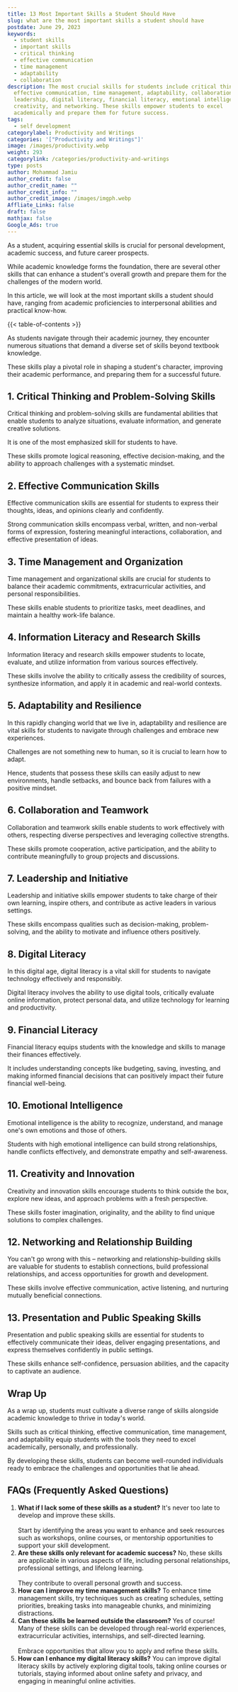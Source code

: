 ```yaml
---
title: 13 Most Important Skills a Student Should Have
slug: what are the most important skills a student should have
postdate: June 29, 2023
keywords:
  - student skills
  - important skills
  - critical thinking
  - effective communication
  - time management
  - adaptability
  - collaboration
description: The most crucial skills for students include critical thinking,
  effective communication, time management, adaptability, collaboration,
  leadership, digital literacy, financial literacy, emotional intelligence,
  creativity, and networking. These skills empower students to excel
  academically and prepare them for future success.
tags:
  - self development
categorylabel: Productivity and Writings
categories: '["Productivity and Writings"]'
image: /images/productivity.webp
weight: 293
categorylink: /categories/productivity-and-writings
type: posts
author: Mohammad Jamiu
author_credit: false
author_credit_name: ""
author_credit_info: ""
author_credit_image: /images/imgph.webp
Affliate_Links: false
draft: false
mathjax: false
Google_Ads: true
---
```

As a student, acquiring essential skills is crucial for personal development, academic success, and future career prospects. 

While academic knowledge forms the foundation, there are several other skills that can enhance a student's overall growth and prepare them for the challenges of the modern world. 

In this article, we will look at the most important skills a student should have, ranging from academic proficiencies to interpersonal abilities and practical know-how. 

{{< table-of-contents >}}

As students navigate through their academic journey, they encounter numerous situations that demand a diverse set of skills beyond textbook knowledge. 

These skills play a pivotal role in shaping a student's character, improving their academic performance, and preparing them for a successful future.

## **1. Critical Thinking and Problem-Solving Skills**

Critical thinking and problem-solving skills are fundamental abilities that enable students to analyze situations, evaluate information, and generate creative solutions. 

It is one of the most emphasized skill for students to have.

These skills promote logical reasoning, effective decision-making, and the ability to approach challenges with a systematic mindset.

## **2. Effective Communication Skills**

Effective communication skills are essential for students to express their thoughts, ideas, and opinions clearly and confidently. 

Strong communication skills encompass verbal, written, and non-verbal forms of expression, fostering meaningful interactions, collaboration, and effective presentation of ideas.

## **3. Time Management and Organization**

Time management and organizational skills are crucial for students to balance their academic commitments, extracurricular activities, and personal responsibilities. 

These skills enable students to prioritize tasks, meet deadlines, and maintain a healthy work-life balance.

## **4. Information Literacy and Research Skills**

Information literacy and research skills empower students to locate, evaluate, and utilize information from various sources effectively. 

These skills involve the ability to critically assess the credibility of sources, synthesize information, and apply it in academic and real-world contexts.

## **5. Adaptability and Resilience**

In this rapidly changing world that we live in, adaptability and resilience are vital skills for students to navigate through challenges and embrace new experiences. 

Challenges are not something new to human, so it is crucial to learn how to adapt.

Hence, students that possess these skills can easily adjust to new environments, handle setbacks, and bounce back from failures with a positive mindset.

## **6. Collaboration and Teamwork**

Collaboration and teamwork skills enable students to work effectively with others, respecting diverse perspectives and leveraging collective strengths. 

These skills promote cooperation, active participation, and the ability to contribute meaningfully to group projects and discussions.

## **7. Leadership and Initiative**

Leadership and initiative skills empower students to take charge of their own learning, inspire others, and contribute as active leaders in various settings. 

These skills encompass qualities such as decision-making, problem-solving, and the ability to motivate and influence others positively.

## **8. Digital Literacy**

In this digital age, digital literacy is a vital skill for students to navigate technology effectively and responsibly. 

Digital literacy involves the ability to use digital tools, critically evaluate online information, protect personal data, and utilize technology for learning and productivity.

## **9. Financial Literacy**

Financial literacy equips students with the knowledge and skills to manage their finances effectively. 

It includes understanding concepts like budgeting, saving, investing, and making informed financial decisions that can positively impact their future financial well-being.

## **10. Emotional Intelligence**

Emotional intelligence is the ability to recognize, understand, and manage one's own emotions and those of others. 

Students with high emotional intelligence can build strong relationships, handle conflicts effectively, and demonstrate empathy and self-awareness.

## **11. Creativity and Innovation**

Creativity and innovation skills encourage students to think outside the box, explore new ideas, and approach problems with a fresh perspective. 

These skills foster imagination, originality, and the ability to find unique solutions to complex challenges.

## **12. Networking and Relationship Building**

You can't go wrong with this – networking and relationship-building skills are valuable for students to establish connections, build professional relationships, and access opportunities for growth and development. 

These skills involve effective communication, active listening, and nurturing mutually beneficial connections.

## **13. Presentation and Public Speaking Skills**

Presentation and public speaking skills are essential for students to effectively communicate their ideas, deliver engaging presentations, and express themselves confidently in public settings. 

These skills enhance self-confidence, persuasion abilities, and the capacity to captivate an audience.

## **Wrap Up**

As a wrap up, students must cultivate a diverse range of skills alongside academic knowledge to thrive in today's world. 

Skills such as critical thinking, effective communication, time management, and adaptability equip students with the tools they need to excel academically, personally, and professionally. 

By developing these skills, students can become well-rounded individuals ready to embrace the challenges and opportunities that lie ahead.

## **FAQs (Frequently Asked Questions)**

1. **What if I lack some of these skills as a student?** It's never too late to develop and improve these skills. \
   \
   Start by identifying the areas you want to enhance and seek resources such as workshops, online courses, or mentorship opportunities to support your skill development.
2. **Are these skills only relevant for academic success?** No, these skills are applicable in various aspects of life, including personal relationships, professional settings, and lifelong learning. \
   \
   They contribute to overall personal growth and success.
3. **How can I improve my time management skills?** To enhance time management skills, try techniques such as creating schedules, setting priorities, breaking tasks into manageable chunks, and minimizing distractions.
4. **Can these skills be learned outside the classroom?** Yes of course! Many of these skills can be developed through real-world experiences, extracurricular activities, internships, and self-directed learning. \
   \
   Embrace opportunities that allow you to apply and refine these skills.
5. **How can I enhance my digital literacy skills?** You can improve digital literacy skills by actively exploring digital tools, taking online courses or tutorials, staying informed about online safety and privacy, and engaging in meaningful online activities.